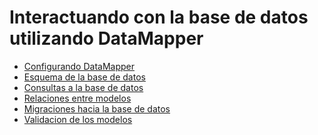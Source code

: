 # Interactuando con la base de datos utilizando DataMapper

<ul class='toc'>
	<li><a href='/es/interacting-with-the-database/up'>Configurando DataMapper</a></li>
	<li><a href='/es/interacting-with-the-database/schema'>Esquema de la base de datos</a></li>
	<li><a href='/es/interacting-with-the-database/queries'>Consultas a la base de datos</a></li>
	<li><a href='/es/interacting-with-the-database/relationships'>Relaciones entre modelos</a></li>
	<li><a href='/es/interacting-with-the-database/migrations'>Migraciones hacia la base de datos</a></li>
	<li><a href='/es/interacting-with-the-database/validations'>Validacion de los modelos</a></li>
</ul> 